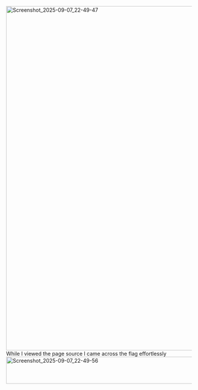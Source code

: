 <img width="1920" height="931" alt="Screenshot_2025-09-07_22-49-47" src="https://github.com/user-attachments/assets/dca8ab5a-aebb-4870-8b62-5e07b34b97c8" />
While I viewed the page source I came across the flag effortlessly 
<img width="1920" height="73" alt="Screenshot_2025-09-07_22-49-56" src="https://github.com/user-attachments/assets/1188b82c-b36a-48eb-a8d0-ce984c0ac423" />
